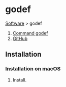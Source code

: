 # godef

[Software](README.md#G) > godef

1. [Command godef](https://godoc.org/github.com/rogpeppe/godef)
1. [GitHub](https://github.com/rogpeppe/godef)

## Installation

### Installation on macOS

1. Install.
